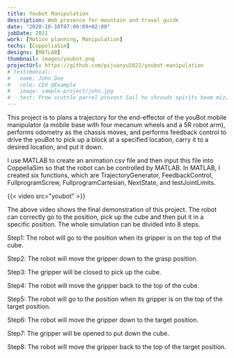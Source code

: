 ```yaml
---
title: Youbot Manipulation
description: Web presence for mountain and travel guide
date: "2020-10-10T07:00:09+02:00"
jobDate: 2021
work: [Motion planning, Manipulation]
techs: [CoppeliaSim]
designs: [MATLAB]
thumbnail: images/youbot.png
projectUrl: https://github.com/pijuanyu2022/youbot-manipulation
# testimonial:
#   name: John Doe
#   role: CEO @Example
#   image: sample-project/john.jpg
#   text: Prow scuttle parrel provost Sail ho shrouds spirits boom mizzenmast yardarm. Pinnace holystone mizzenmast quarter crow's nest nipperkin
---
```

This project is to plans a trajectory for the end-effector of the youBot mobile manipulator (a mobile base with four mecanum wheels and a 5R robot arm), performs odometry as the chassis moves, and performs feedback control to drive the youBot to pick up a block at a specified location, carry it to a desired location, and put it down.

I use MATLAB to create an animation csv file and then input this file into CoppeliaSim so that the robot can be controlled by MATLAB. In MATLAB, I created six functions, which are
TrajectoryGenerator, FeedbackControl, FullprogramScrew, FullprogramCartesian, NextState,
and testJointLimits.


{{< video src="youbot" >}}


The above video shows the final demonstration of this project. The robot can correctly go to the position, pick up the cube and then put it in a specific position. The whole simulation can be divided into 8 steps. 

Step1: The robot will go to the position when its gripper is on the top of the cube.

Step2: The robot will move the gripper down to the grasp position.

Step3: The gripper will be closed to pick up the cube.

Step4: The robot will move the gripper back to the top of the cube.

Step5: The robot will go to the position when its gripper is on the top of the target position.

Step6: The robot will move the gripper down to the target position.

Step7: The gripper will be opened to put down the cube.

Step8: The robot will move the gripper back to the top of the target position.


